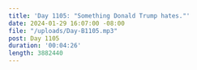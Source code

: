 ```yaml
---
title: 'Day 1105: "Something Donald Trump hates."'
date: 2024-01-29 16:07:00 -08:00
file: "/uploads/Day-B1105.mp3"
post: Day 1105
duration: '00:04:26'
length: 3882440
---
```



